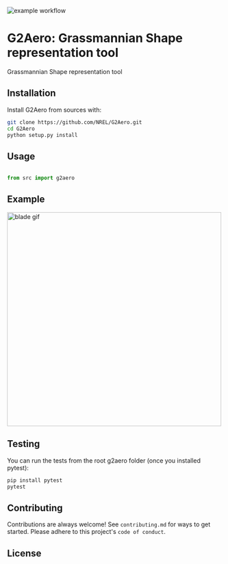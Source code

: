 ![example workflow](https://github.com/NREL/G2Aero/workflows/python-package.yml/badge.svg)

# G2Aero: Grassmannian Shape representation tool

Grassmannian Shape representation tool

## Installation

Install G2Aero from sources with:

```bash
git clone https://github.com/NREL/G2Aero.git
cd G2Aero
python setup.py install
```

## Usage

```python

from src import g2aero
```
## Example 
<img src="https://github.com/NREL/G2Aero/blob/main/data/animations/animation.gif" alt="blade gif" title="gif" width="500"/>


## Testing
You can run the tests from the root g2aero folder (once you installed pytest):
```bash
pip install pytest
pytest
```
## Contributing

Contributions are always welcome! See `contributing.md` for ways to get started.
Please adhere to this project's `code of conduct`.


## License






